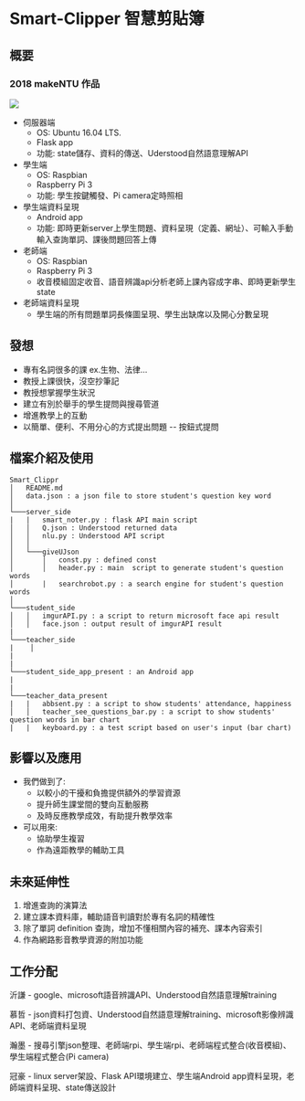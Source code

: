 # Smart-Clipper 智慧剪貼簿

## 概要
### **2018 makeNTU 作品**
![](https://i.imgur.com/Xjy3XKk.png)
* 伺服器端
    * OS: Ubuntu 16.04 LTS.
    * Flask app
    * 功能: state儲存、資料的傳送、Uderstood自然語意理解API
* 學生端
    * OS: Raspbian
    * Raspberry Pi 3
    * 功能: 學生按鍵觸發、Pi camera定時照相
* 學生端資料呈現
    * Android app
    * 功能: 即時更新server上學生問題、資料呈現（定義、網址）、可輸入手動輸入查詢單詞、課後問題回答上傳
* 老師端
    * OS: Raspbian
    * Raspberry Pi 3
    * 收音模組固定收音、語音辨識api分析老師上課內容成字串、即時更新學生state
* 老師端資料呈現
    * 學生端的所有問題單詞長條圖呈現、學生出缺席以及開心分數呈現

## 發想
* 專有名詞很多的課 ex.生物、法律...
* 教授上課很快，沒空抄筆記
* 教授想掌握學生狀況
* 建立有別於舉手的學生提問與搜尋管道
* 增進教學上的互動
* 以簡單、便利、不用分心的方式提出問題 -- 按鈕式提問

## 檔案介紹及使用
```
Smart_Clippr
│   README.md
│   data.json : a json file to store student's question key word
│
└───server_side
|   |   smart_noter.py : flask API main script
│   │   Q.json : Understood returned data
│   │   nlu.py : Understood API script
│   │
│   └───giveUJson
│       │   const.py : defined const
│       │   header.py : main  script to generate student's question words
│       |   searchrobot.py : a search engine for student's question words
│   
└───student_side
│   │   imgurAPI.py : a script to return microsoft face api result
│   │   face.json : output result of imgurAPI result
|
└───teacher_side
|    │   
|
|
└───student_side_app_present : an Android app
|        
|
└───teacher_data_present
|   |   abbsent.py : a script to show students' attendance, happiness
│   │   teacher_see_questions_bar.py : a script to show students' question words in bar chart
|   |   keyboard.py : a test script based on user's input (bar chart)
```

## 影響以及應用
* 我們做到了:
    * 以較小的干擾和負擔提供額外的學習資源
    * 提升師生課堂間的雙向互動服務
    * 及時反應教學成效，有助提升教學效率
* 可以用來:
    * 協助學生複習
    * 作為遠距教學的輔助工具



## 未來延伸性
1. 增進查詢的演算法
2. 建立課本資料庫，輔助語音判讀對於專有名詞的精確性
4. 除了單詞 definition 查詢，增加不懂相關內容的補充、課本內容索引
5. 作為網路影音教學資源的附加功能

## 工作分配

沂謙 - google、microsoft語音辨識API、Understood自然語意理解training

慕哲 - json資料打包資、Understood自然語意理解training、microsoft影像辨識API、老師端資料呈現

瀚墨 - 搜尋引擎json整理、老師端rpi、學生端rpi、老師端程式整合(收音模組)、學生端程式整合(Pi camera)

冠豪 - linux server架設、Flask API環境建立、學生端Android app資料呈現，老師端資料呈現、state傳送設計




